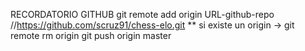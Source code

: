 RECORDATORIO GITHUB
git remote add origin URL-github-repo //https://github.com/scruz91/chess-elo.git 
** si existe un origin -> git remote rm origin
git push origin master 

